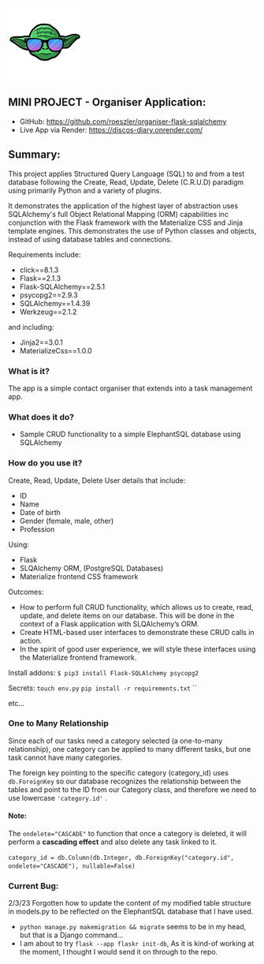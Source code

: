 [![YK logo](organiser/static/img/yodaKode-sml.png)](https://github.com/roeszler) 

## MINI PROJECT - Organiser Application:
* GitHub: https://github.com/roeszler/organiser-flask-sqlalchemy
* Live App via Render: https://discos-diary.onrender.com/

## Summary:
This project applies Structured Query Language (SQL) to and from a test database following the Create, Read, Update, Delete (C.R.U.D) paradigm using primarily Python and a variety of plugins. 

It demonstrates the application of the highest layer of abstraction uses SQLAlchemy's full Object Relational Mapping (ORM) capabilities inc conjunction with the Flask framework with the Materialize CSS and Jinja template engines. This demonstrates the use of Python classes and objects, instead of using database tables and connections. 

Requirements include:
* click==8.1.3
* Flask==2.1.3
* Flask-SQLAlchemy==2.5.1
* psycopg2==2.9.3
* SQLAlchemy==1.4.39
* Werkzeug==2.1.2

and including:

* Jinja2==3.0.1
* MaterializeCss==1.0.0

### What is it?
The app is a simple contact organiser that extends into a task management app.
### What does it do?
* Sample CRUD functionality to a simple ElephantSQL database using SQLAlchemy
### How do you use it?
Create, Read, Update, Delete User details that include:
* ID
* Name
* Date of birth
* Gender (female, male, other)
* Profession

Using:
* Flask
* SLQAlchemy ORM,  (PostgreSQL Databases)
* Materialize frontend CSS framework


Outcomes:
* How to perform full CRUD functionality, which allows us to create, read, update, and delete items on our database. This will be done in the context of a Flask application with SLQAlchemy’s ORM.
* Create HTML-based user interfaces to demonstrate these CRUD calls in action.
* In the spirit of good user experience, we will style these interfaces using the Materialize frontend framework.

Install addons:
`$ pip3 install Flask-SQLAlchemy psycopg2`

Secrets:
`touch env.py`
`pip install -r requirements.txt`
``

etc...

### One to Many Relationship
Since each of our tasks need a category selected (a one-to-many relationship), one category can be applied to many different tasks, but one task cannot have many categories. 

The foreign key pointing to the specific category (category_id) uses `db.ForeignKey` so our database recognizes the relationship between the tables
and point to the ID from our Category class, and therefore we need to use lowercase `'category.id'` .

#### Note:
The `ondelete="CASCADE"` to function that once a category is deleted, it will perform a **cascading effect** and also delete any task linked to it.

`category_id = db.Column(db.Integer, db.ForeignKey("category.id", ondelete="CASCADE"), nullable=False)`

### Current Bug:
2/3/23 Forgotten how to update the content of my modified table structure in models.py to be reflected on the ElephantSQL database that I have used. 
* `python manage.py makemigration && migrate` seems to be in my head, but that is a Django command… 
* I am about to try `flask --app flaskr init-db`, 
As it is kind-of working at the moment, I thought I would send it on through to the repo.

